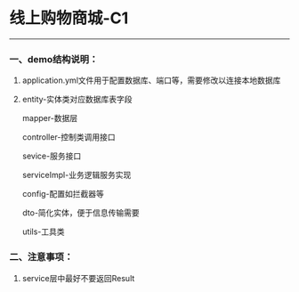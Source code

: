 # 线上购物商城-C1

---



### 一、demo结构说明：

1. application.yml文件用于配置数据库、端口等，需要修改以连接本地数据库

2. entity-实体类对应数据库表字段

   mapper-数据层

   controller-控制类调用接口

   sevice-服务接口

   serviceImpl-业务逻辑服务实现

   config-配置如拦截器等

   dto-简化实体，便于信息传输需要

   utils-工具类
  
### 二、注意事项：

1. service层中最好不要返回Result
